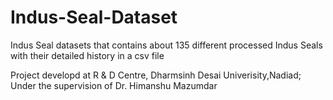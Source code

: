 # Indus-Seal-Dataset
Indus Seal datasets that contains about 135 different processed Indus Seals with their detailed history in a csv file

Project developd at R & D Centre, Dharmsinh Desai Univerisity,Nadiad;
Under the supervision of Dr. Himanshu Mazumdar
